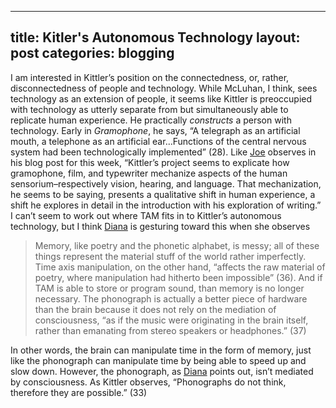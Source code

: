   ---
title: Kitler's Autonomous Technology
layout: post
categories: blogging
---
  I am interested in Kittler’s position on the connectedness, or, rather, disconnectedness of people and technology. While McLuhan, I think, sees technology as an extension of people, it seems like Kittler is preoccupied with technology as utterly separate from but simultaneously able to replicate human experience. He practically *constructs* a person with technology. Early in *Gramophone*, he says, “A telegraph as an artificial mouth, a telephone as an artificial ear…Functions of the central nervous system had been technologically implemented” (28). Like [Joe](http://joetorok.github.io/) observes in his blog post for this week, “Kittler’s project seems to explicate how gramophone, film, and typewriter mechanize aspects of the human sensorium–respectively vision, hearing, and language. That mechanization, he seems to be saying, presents a qualitative shift in human experience, a shift he explores in detail in the introduction with his exploration of writing.” 
	I can’t seem to work out where TAM fits in to Kittler’s autonomous technology, but I think [Diana](dianarosenberger.github.io) is gesturing toward this when she observes

>Memory, like poetry and the phonetic alphabet, is messy; all of these things represent the material stuff of the world rather imperfectly. Time axis manipulation, on the other hand, “affects the raw material of poetry, where manipulation had hitherto been impossible” (36). And if TAM is able to store or program sound, than memory is no longer necessary. The phonograph is actually a better piece of hardware than the brain because it does not rely on the mediation of consciousness, “as if the music were originating in the brain itself, rather than emanating from stereo speakers or headphones.” (37) 

In other words, the brain can manipulate time in the form of memory, just like the phonograph can manipulate time by being able to speed up and slow down. However, the phonograph, as [Diana](dianarosenberger.github.io) points out, isn’t mediated by consciousness. As Kittler observes, “Phonographs do not think, therefore they are possible.” (33)
